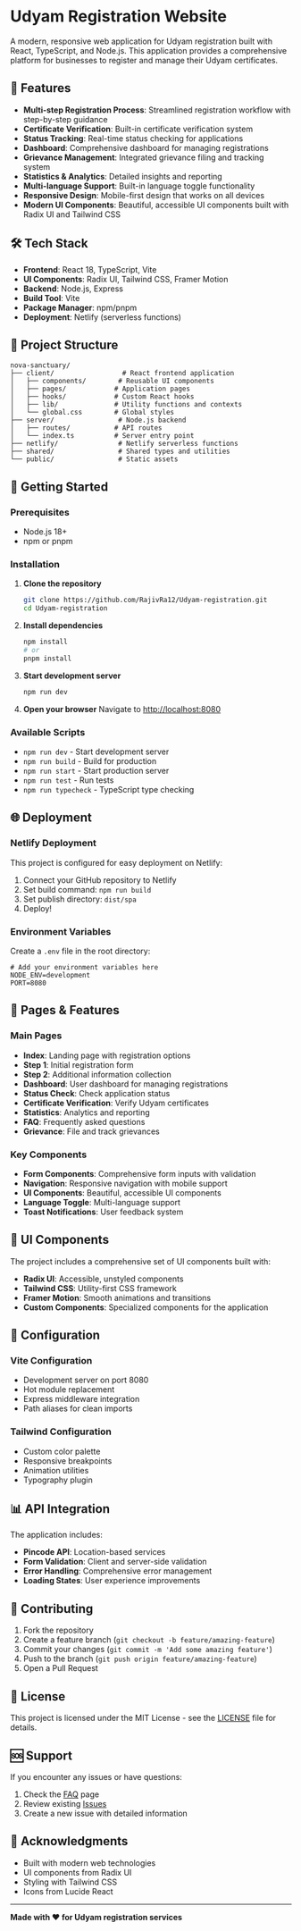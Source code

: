 # Udyam Registration Website

A modern, responsive web application for Udyam registration built with React, TypeScript, and Node.js. This application provides a comprehensive platform for businesses to register and manage their Udyam certificates.

## 🚀 Features

- **Multi-step Registration Process**: Streamlined registration workflow with step-by-step guidance
- **Certificate Verification**: Built-in certificate verification system
- **Status Tracking**: Real-time status checking for applications
- **Dashboard**: Comprehensive dashboard for managing registrations
- **Grievance Management**: Integrated grievance filing and tracking system
- **Statistics & Analytics**: Detailed insights and reporting
- **Multi-language Support**: Built-in language toggle functionality
- **Responsive Design**: Mobile-first design that works on all devices
- **Modern UI Components**: Beautiful, accessible UI components built with Radix UI and Tailwind CSS

## 🛠️ Tech Stack

- **Frontend**: React 18, TypeScript, Vite
- **UI Components**: Radix UI, Tailwind CSS, Framer Motion
- **Backend**: Node.js, Express
- **Build Tool**: Vite
- **Package Manager**: npm/pnpm
- **Deployment**: Netlify (serverless functions)

## 📁 Project Structure

```
nova-sanctuary/
├── client/                 # React frontend application
│   ├── components/        # Reusable UI components
│   ├── pages/            # Application pages
│   ├── hooks/            # Custom React hooks
│   ├── lib/              # Utility functions and contexts
│   └── global.css        # Global styles
├── server/                # Node.js backend
│   ├── routes/           # API routes
│   └── index.ts          # Server entry point
├── netlify/               # Netlify serverless functions
├── shared/                # Shared types and utilities
└── public/                # Static assets
```

## 🚀 Getting Started

### Prerequisites

- Node.js 18+ 
- npm or pnpm

### Installation

1. **Clone the repository**
   ```bash
   git clone https://github.com/RajivRa12/Udyam-registration.git
   cd Udyam-registration
   ```

2. **Install dependencies**
   ```bash
   npm install
   # or
   pnpm install
   ```

3. **Start development server**
   ```bash
   npm run dev
   ```

4. **Open your browser**
   Navigate to [http://localhost:8080](http://localhost:8080)

### Available Scripts

- `npm run dev` - Start development server
- `npm run build` - Build for production
- `npm run start` - Start production server
- `npm run test` - Run tests
- `npm run typecheck` - TypeScript type checking

## 🌐 Deployment

### Netlify Deployment

This project is configured for easy deployment on Netlify:

1. Connect your GitHub repository to Netlify
2. Set build command: `npm run build`
3. Set publish directory: `dist/spa`
4. Deploy!

### Environment Variables

Create a `.env` file in the root directory:

```env
# Add your environment variables here
NODE_ENV=development
PORT=8080
```

## 📱 Pages & Features

### Main Pages
- **Index**: Landing page with registration options
- **Step 1**: Initial registration form
- **Step 2**: Additional information collection
- **Dashboard**: User dashboard for managing registrations
- **Status Check**: Check application status
- **Certificate Verification**: Verify Udyam certificates
- **Statistics**: Analytics and reporting
- **FAQ**: Frequently asked questions
- **Grievance**: File and track grievances

### Key Components
- **Form Components**: Comprehensive form inputs with validation
- **Navigation**: Responsive navigation with mobile support
- **UI Components**: Beautiful, accessible UI components
- **Language Toggle**: Multi-language support
- **Toast Notifications**: User feedback system

## 🎨 UI Components

The project includes a comprehensive set of UI components built with:
- **Radix UI**: Accessible, unstyled components
- **Tailwind CSS**: Utility-first CSS framework
- **Framer Motion**: Smooth animations and transitions
- **Custom Components**: Specialized components for the application

## 🔧 Configuration

### Vite Configuration
- Development server on port 8080
- Hot module replacement
- Express middleware integration
- Path aliases for clean imports

### Tailwind Configuration
- Custom color palette
- Responsive breakpoints
- Animation utilities
- Typography plugin

## 📊 API Integration

The application includes:
- **Pincode API**: Location-based services
- **Form Validation**: Client and server-side validation
- **Error Handling**: Comprehensive error management
- **Loading States**: User experience improvements

## 🤝 Contributing

1. Fork the repository
2. Create a feature branch (`git checkout -b feature/amazing-feature`)
3. Commit your changes (`git commit -m 'Add some amazing feature'`)
4. Push to the branch (`git push origin feature/amazing-feature`)
5. Open a Pull Request

## 📄 License

This project is licensed under the MIT License - see the [LICENSE](LICENSE) file for details.

## 🆘 Support

If you encounter any issues or have questions:
1. Check the [FAQ](client/pages/FAQ.tsx) page
2. Review existing [Issues](https://github.com/RajivRa12/Udyam-registration/issues)
3. Create a new issue with detailed information

## 🙏 Acknowledgments

- Built with modern web technologies
- UI components from Radix UI
- Styling with Tailwind CSS
- Icons from Lucide React

---

**Made with ❤️ for Udyam registration services**
